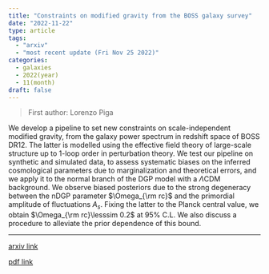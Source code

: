 ```yaml
---
title: "Constraints on modified gravity from the BOSS galaxy survey"
date: "2022-11-22"
type: article
tags:
  - "arxiv"
  - "most recent update (Fri Nov 25 2022)"
categories:
  - galaxies
  - 2022(year)
  - 11(month)
draft: false
---
```


> First author: Lorenzo Piga

 We develop a pipeline to set new constraints on scale-independent modified
gravity, from the galaxy power spectrum in redshift space of BOSS DR12. The
latter is modelled using the effective field theory of large-scale structure up
to 1-loop order in perturbation theory. We test our pipeline on synthetic and
simulated data, to assess systematic biases on the inferred cosmological
parameters due to marginalization and theoretical errors, and we apply it to
the normal branch of the DGP model with a $\Lambda$CDM background. We observe
biased posteriors due to the strong degeneracy between the nDGP parameter
$\Omega_{\rm rc}$ and the primordial amplitude of fluctuations $A_s$. Fixing
the latter to the Planck central value, we obtain $\Omega_{\rm rc}\lesssim 0.2$
at 95$\%$ C.L. We also discuss a procedure to alleviate the prior dependence of
this bound.

---
[arxiv link](http://arxiv.org/abs/2211.12523v1)

[pdf link](http://arxiv.org/pdf/2211.12523v1)